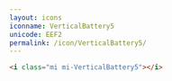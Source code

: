 ```yaml
---
layout: icons
iconname: VerticalBattery5
unicode: EEF2
permalink: /icon/VerticalBattery5/
---
```


``` html
<i class="mi mi-VerticalBattery5"></i>
```
